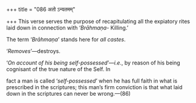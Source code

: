 +++
title = "086 अतो ऽन्यतमम्"

+++
This verse serves the purpose of recapitulating all the expiatory rites
laid down in connection with ‘*Brāhmaṇa-* Killing.’

The term ‘*Brāhmaṇa*’ stands here for *all castes*.

‘*Removes*’—destroys.

‘*On account of his being self-possessed*’—*i.e*., by reason of his
being cognisant of the true nature of the Self. In

fact a man is called ‘*self-possessed*’ when he has full faith in what
is prescribed in the scriptures; this man’s firm conviction is that what
laid down in the scriptures can never be wrong.—(86)


